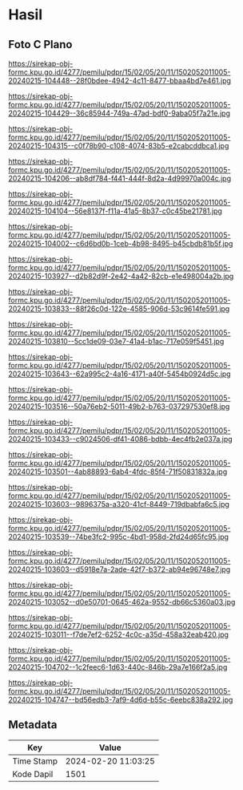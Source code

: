 # Hasil

## Foto C Plano

https://sirekap-obj-formc.kpu.go.id/4277/pemilu/pdpr/15/02/05/20/11/1502052011005-20240215-104448--28f0bdee-4942-4c11-8477-bbaa4bd7e461.jpg

https://sirekap-obj-formc.kpu.go.id/4277/pemilu/pdpr/15/02/05/20/11/1502052011005-20240215-104429--36c85944-749a-47ad-bdf0-9aba05f7a21e.jpg

https://sirekap-obj-formc.kpu.go.id/4277/pemilu/pdpr/15/02/05/20/11/1502052011005-20240215-104315--c0f78b90-c108-4074-83b5-e2cabcddbca1.jpg

https://sirekap-obj-formc.kpu.go.id/4277/pemilu/pdpr/15/02/05/20/11/1502052011005-20240215-104206--ab8df784-f441-444f-8d2a-4d99970a004c.jpg

https://sirekap-obj-formc.kpu.go.id/4277/pemilu/pdpr/15/02/05/20/11/1502052011005-20240215-104104--56e8137f-f11a-41a5-8b37-c0c45be21781.jpg

https://sirekap-obj-formc.kpu.go.id/4277/pemilu/pdpr/15/02/05/20/11/1502052011005-20240215-104002--c6d6bd0b-1ceb-4b98-8495-b45cbdb81b5f.jpg

https://sirekap-obj-formc.kpu.go.id/4277/pemilu/pdpr/15/02/05/20/11/1502052011005-20240215-103927--d2b82d9f-2e42-4a42-82cb-e1e498004a2b.jpg

https://sirekap-obj-formc.kpu.go.id/4277/pemilu/pdpr/15/02/05/20/11/1502052011005-20240215-103833--88f26c0d-122e-4585-906d-53c9614fe591.jpg

https://sirekap-obj-formc.kpu.go.id/4277/pemilu/pdpr/15/02/05/20/11/1502052011005-20240215-103810--5cc1de09-03e7-41a4-b1ac-717e059f5451.jpg

https://sirekap-obj-formc.kpu.go.id/4277/pemilu/pdpr/15/02/05/20/11/1502052011005-20240215-103643--62a995c2-4a16-4171-a40f-5454b0924d5c.jpg

https://sirekap-obj-formc.kpu.go.id/4277/pemilu/pdpr/15/02/05/20/11/1502052011005-20240215-103516--50a76eb2-5011-49b2-b763-037297530ef8.jpg

https://sirekap-obj-formc.kpu.go.id/4277/pemilu/pdpr/15/02/05/20/11/1502052011005-20240215-103433--c9024506-df41-4086-bdbb-4ec4fb2e037a.jpg

https://sirekap-obj-formc.kpu.go.id/4277/pemilu/pdpr/15/02/05/20/11/1502052011005-20240215-103501--4ab88893-6ab4-4fdc-85f4-71f50831832a.jpg

https://sirekap-obj-formc.kpu.go.id/4277/pemilu/pdpr/15/02/05/20/11/1502052011005-20240215-103603--9896375a-a320-41cf-8449-719dbabfa6c5.jpg

https://sirekap-obj-formc.kpu.go.id/4277/pemilu/pdpr/15/02/05/20/11/1502052011005-20240215-103539--74be3fc2-995c-4bd1-958d-2fd24d65fc95.jpg

https://sirekap-obj-formc.kpu.go.id/4277/pemilu/pdpr/15/02/05/20/11/1502052011005-20240215-103603--d5918e7a-2ade-42f7-b372-ab94e96748e7.jpg

https://sirekap-obj-formc.kpu.go.id/4277/pemilu/pdpr/15/02/05/20/11/1502052011005-20240215-103052--d0e50701-0645-462a-9552-db66c5360a03.jpg

https://sirekap-obj-formc.kpu.go.id/4277/pemilu/pdpr/15/02/05/20/11/1502052011005-20240215-103011--f7de7ef2-6252-4c0c-a35d-458a32eab420.jpg

https://sirekap-obj-formc.kpu.go.id/4277/pemilu/pdpr/15/02/05/20/11/1502052011005-20240215-104702--1c2feec6-1d63-440c-846b-29a7e166f2a5.jpg

https://sirekap-obj-formc.kpu.go.id/4277/pemilu/pdpr/15/02/05/20/11/1502052011005-20240215-104747--bd56edb3-7af9-4d6d-b55c-6eebc838a292.jpg


## Metadata

| Key        | Value               |
| ---------- | ------------------- |
| Time Stamp | 2024-02-20 11:03:25 |
| Kode Dapil | 1501                |



